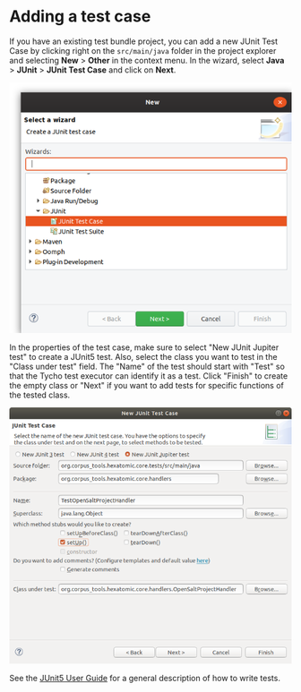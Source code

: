 # Adding a test case

If you have an existing test bundle project, you can add a new JUnit Test Case by clicking right on the `src/main/java` folder
in the project explorer and selecting **New** > **Other** in the context menu.
In the wizard, select **Java** > **JUnit** > **JUnit Test Case** and click on **Next**.

![New Wizard for creating a new JUnit Test Case](new-junit-testcase-wizard.png)

In the properties of the test case, make sure to select "New JUnit Jupiter test" to create a JUnit5 test.
Also, select the class you want to test in the "Class under test" field.
The "Name" of the test should start with "Test" so that the Tycho test executor can identify it as a test.
Click "Finish" to create the empty class or "Next" if you want to add tests for specific functions of the tested class.

![New JUnit Test Case properties](new-junit-testcase-properties.png)

See the [JUnit5 User Guide](https://junit.org/junit5/docs/current/user-guide/#writing-tests) for a general description
of how to write tests.
